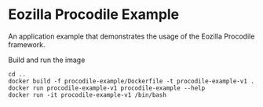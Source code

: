 # Eozilla Procodile Example

An application example that demonstrates the usage of the 
Eozilla Procodile framework.

Build and run the image

```commandline
cd ..
docker build -f procodile-example/Dockerfile -t procodile-example-v1 .
docker run procodile-example-v1 procodile-example --help
docker run -it procodile-example-v1 /bin/bash
```
